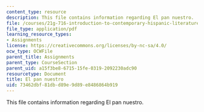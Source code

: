 ```yaml
---
content_type: resource
description: This file contains information regarding El pan nuestro.
file: /courses/21g-716-introduction-to-contemporary-hispanic-literature-fall-2007/73462dbf81dbd89e9d89e8486864b919_MIT21G_716F07_ColomVallejo.pdf
file_type: application/pdf
learning_resource_types:
- Assignments
license: https://creativecommons.org/licenses/by-nc-sa/4.0/
ocw_type: OCWFile
parent_title: Assignments
parent_type: CourseSection
parent_uid: a15f3be8-6715-15fe-0319-2092230adc90
resourcetype: Document
title: El pan nuestro
uid: 73462dbf-81db-d89e-9d89-e8486864b919
---
```

This file contains information regarding El pan nuestro.